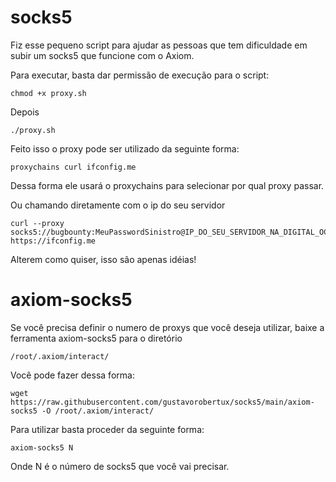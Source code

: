 # socks5

Fiz esse pequeno script para ajudar as pessoas que tem dificuldade em subir um socks5 que funcione com o Axiom.

Para executar, basta dar permissão de execução para o script:

```
chmod +x proxy.sh
```
Depois
```
./proxy.sh
```
Feito isso o proxy pode ser utilizado da seguinte forma:

```
proxychains curl ifconfig.me
```

Dessa forma ele usará o proxychains para selecionar por qual proxy passar.

Ou chamando diretamente com o ip do seu servidor

```
curl --proxy socks5://bugbounty:MeuPasswordSinistro@IP_DO_SEU_SERVIDOR_NA_DIGITAL_OCEAN_POR_EXEMPLO:1080 https://ifconfig.me
```

Alterem como quiser, isso são apenas idéias!

# axiom-socks5

Se você precisa definir o numero de proxys que você deseja utilizar, baixe a ferramenta axiom-socks5 para o diretório

```
/root/.axiom/interact/
```

Você pode fazer dessa forma:
```
wget https://raw.githubusercontent.com/gustavorobertux/socks5/main/axiom-socks5 -O /root/.axiom/interact/
```

Para utilizar basta proceder da seguinte forma:

```
axiom-socks5 N
```
Onde N é o número de socks5 que você vai precisar.
